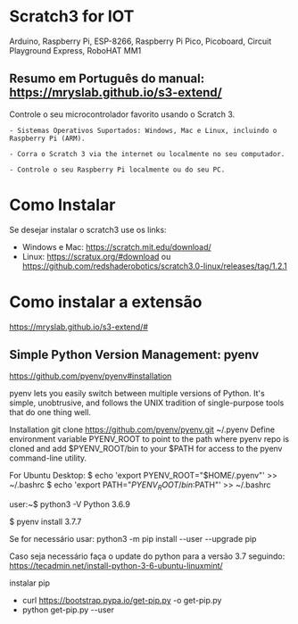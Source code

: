 # Scratch3 for IOT

Arduino, Raspberry Pi, ESP-8266, Raspberry Pi Pico,
Picoboard, Circuit Playground Express,
RoboHAT MM1

## Resumo em Português do manual: https://mryslab.github.io/s3-extend/

Controle o seu microcontrolador favorito usando o Scratch 3.


    - Sistemas Operativos Suportados: Windows, Mac e Linux, incluindo o Raspberry Pi (ARM).

    - Corra o Scratch 3 via the internet ou localmente no seu computador.

    - Controle o seu Raspberry Pi localmente ou do seu PC.


# Como Instalar
Se desejar instalar o scratch3 use os links: 
- Windows e Mac: https://scratch.mit.edu/download/
- Linux: https://scratux.org/#download ou https://github.com/redshaderobotics/scratch3.0-linux/releases/tag/1.2.1

# Como instalar a extensão
https://mryslab.github.io/s3-extend/#



## Simple Python Version Management: pyenv
https://github.com/pyenv/pyenv#installation

pyenv lets you easily switch between multiple versions of Python. It's simple, unobtrusive, and follows the UNIX tradition of single-purpose tools that do one thing well.

Installation
git clone https://github.com/pyenv/pyenv.git ~/.pyenv
Define environment variable PYENV_ROOT to point to the path where pyenv repo is cloned and add $PYENV_ROOT/bin to your $PATH for access to the pyenv command-line utility.

For Ubuntu Desktop:
$ echo 'export PYENV_ROOT="$HOME/.pyenv"' >> ~/.bashrc
$ echo 'export PATH="$PYENV_ROOT/bin:$PATH"' >> ~/.bashrc

user:~$ python3 -V
Python 3.6.9

$ pyenv install 3.7.7

Se for necessário usar:
python3 -m pip install --user --upgrade pip

Caso seja necessário faça o update do python para a versão 3.7 seguindo:
https://tecadmin.net/install-python-3-6-ubuntu-linuxmint/

instalar pip
- curl https://bootstrap.pypa.io/get-pip.py -o get-pip.py
- python get-pip.py --user
